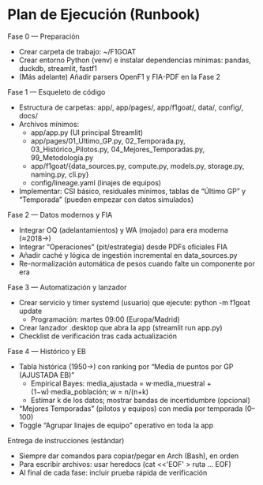 # Plan de Ejecución (Runbook)

Fase 0 — Preparación
- Crear carpeta de trabajo: ~/F1GOAT
- Crear entorno Python (venv) e instalar dependencias mínimas: pandas, duckdb, streamlit, fastf1
- (Más adelante) Añadir parsers OpenF1 y FIA-PDF en la Fase 2

Fase 1 — Esqueleto de código
- Estructura de carpetas: app/, app/pages/, app/f1goat/, data/, config/, docs/
- Archivos mínimos:
  - app/app.py (UI principal Streamlit)
  - app/pages/01_Último_GP.py, 02_Temporada.py, 03_Histórico_Pilotos.py, 04_Mejores_Temporadas.py, 99_Metodología.py
  - app/f1goat/{data_sources.py, compute.py, models.py, storage.py, naming.py, cli.py}
  - config/lineage.yaml (linajes de equipos)
- Implementar: CSI básico, residuales mínimos, tablas de “Último GP” y “Temporada” (pueden empezar con datos simulados)

Fase 2 — Datos modernos y FIA
- Integrar OQ (adelantamientos) y WA (mojado) para era moderna (≈2018→)
- Integrar “Operaciones” (pit/estrategia) desde PDFs oficiales FIA
- Añadir caché y lógica de ingestión incremental en data_sources.py
- Re-normalización automática de pesos cuando falte un componente por era

Fase 3 — Automatización y lanzador
- Crear servicio y timer systemd (usuario) que ejecute: python -m f1goat update
  - Programación: martes 09:00 (Europa/Madrid)
- Crear lanzador .desktop que abra la app (streamlit run app.py)
- Checklist de verificación tras cada actualización

Fase 4 — Histórico y EB
- Tabla histórica (1950→) con ranking por “Media de puntos por GP (AJUSTADA EB)”
  - Empirical Bayes: media_ajustada = w·media_muestral + (1−w)·media_población; w = n/(n+k)
  - Estimar k de los datos; mostrar bandas de incertidumbre (opcional)
- “Mejores Temporadas” (pilotos y equipos) con media por temporada (0–100)
- Toggle “Agrupar linajes de equipo” operativo en toda la app

Entrega de instrucciones (estándar)
- Siempre dar comandos para copiar/pegar en Arch (Bash), en orden
- Para escribir archivos: usar heredocs (cat <<'EOF' > ruta … EOF)
- Al final de cada fase: incluir prueba rápida de verificación

